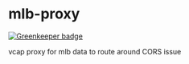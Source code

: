 mlb-proxy
=========

[![Greenkeeper badge](https://badges.greenkeeper.io/clarkbw/mlb-proxy.svg)](https://greenkeeper.io/)

vcap proxy for mlb data to route around CORS issue
